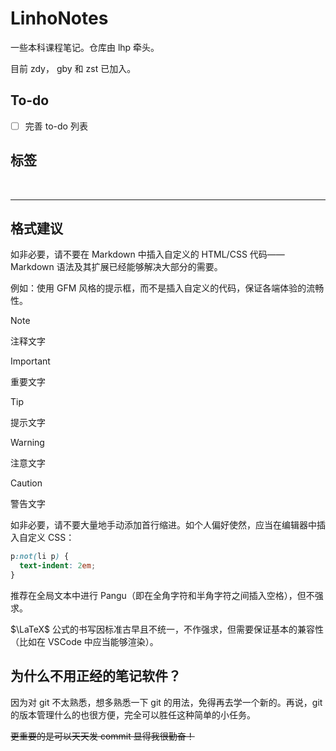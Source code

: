 # LinhoNotes

一些本科课程笔记。仓库由 lhp 牵头。

目前 zdy， gby 和 zst 已加入。

## To-do

- [ ] 完善 to-do 列表

## 标签

<T color="red" text="红色" />
<T color="orange" text="橙色" />
<T color="yellow" text="黄色" />
<T color="green" text="绿色" />
<T color="blue" text="蓝色" />
<T color="indigo" text="靛青" />
<T color="purple" text="紫色" />
<br/>
<T color="pink" text="粉色" />
<T color="magenta" text="洋红" />
<T color="lime" text="青绿" />
<T color="olive" text="橄榄" />
<T color="cyan" text="青色" />
<T color="teal" text="茶色" />
<T color="gray" text="灰色" />

---

<T color="yellow" text="必修" />
<T color="red" text="考试" />
<T color="gray" text="学分 5.0" />
<T color="green" text="选修" />
<T color="purple" text="考查" />
<T color="gray" text="学分 2.0" />
<T color="cyan" text="自学" />
<T color="blue" text="思维题" />

## 格式建议

如非必要，请不要在 Markdown 中插入自定义的 HTML/CSS 代码——Markdown 语法及其扩展已经能够解决大部分的需要。

例如：使用 GFM 风格的提示框，而不是插入自定义的代码，保证各端体验的流畅性。

> [!note]
> 注释文字

> [!important]
> 重要文字

> [!tip]
> 提示文字

> [!warning]
> 注意文字

> [!caution]
> 警告文字

如非必要，请不要大量地手动添加首行缩进。如个人偏好使然，应当在编辑器中插入自定义 CSS：

```css
p:not(li p) {
  text-indent: 2em;
}
```

推荐在全局文本中进行 Pangu（即在全角字符和半角字符之间插入空格），但不强求。

$\LaTeX$ 公式的书写因标准古早且不统一，不作强求，但需要保证基本的兼容性（比如在 VSCode 中应当能够渲染）。

## 为什么不用正经的笔记软件？

因为对 git 不太熟悉，想多熟悉一下 git 的用法，免得再去学一个新的。再说，git 的版本管理什么的也很方便，完全可以胜任这种简单的小任务。

~~更重要的是可以天天发 commit 显得我很勤奋！~~
